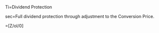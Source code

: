 Ti=Dividend Protection

sec=Full dividend protection through adjustment to the Conversion Price.

=[Z/ol/0]
